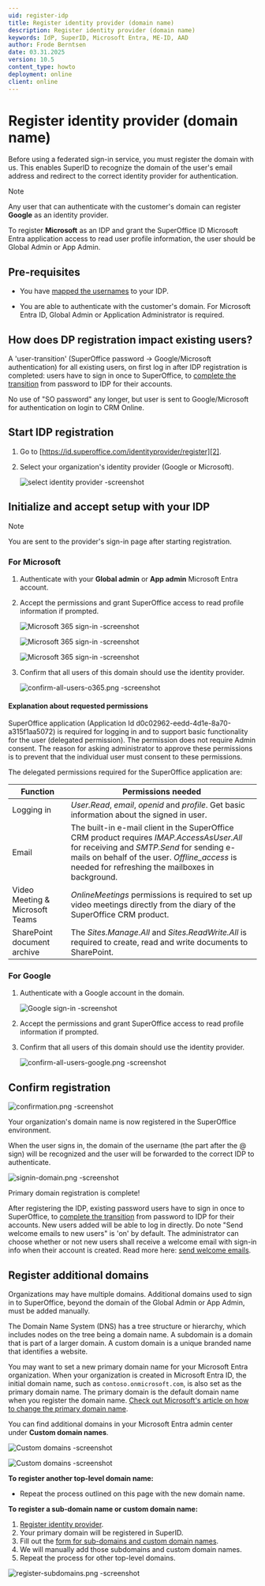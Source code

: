 ```yaml
---
uid: register-idp
title: Register identity provider (domain name)
description: Register identity provider (domain name)
keywords: IdP, SuperID, Microsoft Entra, ME-ID, AAD
author: Frode Berntsen
date: 03.31.2025
version: 10.5
content_type: howto
deployment: online
client: online
---
```


# Register identity provider (domain name)

Before using a federated sign-in service, you must register the domain with us. This enables SuperID to recognize the domain of the user's email address and redirect to the correct identity provider for authentication.

> [!NOTE]
> Any user that can authenticate with the customer's domain can register **Google** as an identity provider.
>
> To register **Microsoft** as an IDP and grant the SuperOffice ID Microsoft Entra application access to read user profile information, the user should be Global Admin or App Admin.

## Pre-requisites

* You have [mapped the usernames][1] to your IDP.

* You are able to authenticate with the customer's domain. For Microsoft Entra ID, Global Admin or Application Administrator is required.

## How does DP registration impact existing users?

A 'user-transition' (SuperOffice password -> Google/Microsoft authentication) for all existing users, on first log in after IDP registration is completed: users have to sign in once to SuperOffice, to [complete the transition][3] from password to IDP for their accounts.

No use of "SO password" any longer, but user is sent to Google/Microsoft for authentication on login to CRM Online.

## Start IDP registration

1. Go to [https://id.superoffice.com/identityprovider/register][2].

2. Select your organization's identity provider (Google or Microsoft).

    ![select identity provider -screenshot][img1]

## Initialize and accept setup with your IDP

> [!NOTE]
> You are sent to the provider's sign-in page after starting registration.

### For Microsoft

1. Authenticate with your **Global admin** or **App admin** Microsoft Entra account.

2. Accept the permissions and grant SuperOffice access to read profile information if prompted.

    ![Microsoft 365 sign-in -screenshot][img2]

    ![Microsoft 365 sign-in -screenshot][img3]

    ![Microsoft 365 sign-in -screenshot][img12]

3. Confirm that all users of this domain should use the identity provider.

    ![confirm-all-users-o365.png -screenshot][img4]

#### Explanation about requested permissions

SuperOffice application (Application Id d0c02962-eedd-4d1e-8a70-a315f1aa5072) is required for logging in and to support basic functionality for the user (delegated permission). The permission does not require Admin consent.  The reason for asking administrator to approve these permissions is to prevent that the individual user must consent to these permissions.

The delegated permissions required for the SuperOffice application are:

| Function | Permissions needed |
| ------ | -----------|
| Logging in | *User.Read*, *email*, *openid* and *profile*. Get basic information about the signed in user. |
| Email | The built-in e-mail client in the SuperOffice CRM product requires *IMAP.AccessAsUser.All* for receiving and *SMTP.Send* for sending e-mails on behalf of the user. *Offline_access* is needed for refreshing the mailboxes in background. |
| Video Meeting & Microsoft Teams | *OnlineMeetings* permissions is required to set up video meetings directly from the diary of the SuperOffice CRM product. |
| SharePoint document archive | The *Sites.Manage.All* and *Sites.ReadWrite.All* is required to create, read and write documents to SharePoint. |

### For Google

1. Authenticate with a Google account in the domain.

    ![Google sign-in -screenshot][img5]

2. Accept the permissions and grant SuperOffice access to read profile information if prompted.

3. Confirm that all users of this domain should use the identity provider.

    ![confirm-all-users-google.png -screenshot][img6]

## Confirm registration

![confirmation.png -screenshot][img7]

Your organization's domain name is now registered in the SuperOffice environment.

When the user signs in, the domain of the username (the part after the @ sign) will be recognized and the user will be forwarded to the correct IDP to authenticate.

![signin-domain.png -screenshot][img8]

Primary domain registration is complete!

After registering the IDP, existing password users have to sign in once to SuperOffice, to [complete the transition][3] from password to IDP for their accounts. New users added will be able to log in directly. Do note "Send welcome emails to new users" is 'on' by default.
The administrator can choose whether or not new users shall receive a welcome email with sign-in info when their account is created. Read more here: [send welcome emails][6].

## Register additional domains

Organizations may have multiple domains. Additional domains used to sign in to SuperOffice, beyond the domain of the Global Admin or App Admin, must be added manually.

The Domain Name System (DNS) has a tree structure or hierarchy, which includes nodes on the tree being a domain name. A subdomain is a domain that is part of a larger domain. A custom domain is a unique branded name that identifies a website.

You may want to set a new primary domain name for your Microsoft Entra organization. When your organization is created in Microsoft Entra ID, the initial domain name, such as `contoso.onmicrosoft.com`, is also set as the primary domain name. The primary domain is the default domain name when you register the domain name. [Check out Microsoft's article on how to change the primary domain name][4].

You can find additional domains in your Microsoft Entra admin center under **Custom domain names**.

![Custom domains -screenshot][img10]

![Custom domains -screenshot][img11]

**To register another top-level domain name:**

* Repeat the process outlined on this page with the new domain name.

**To register a sub-domain name or custom domain name:**

1. [Register identity provider][1].
2. Your primary domain will be registered in SuperID.
3. Fill out the [form for sub-domains and custom domain names][5].
4. We will manually add those subdomains and custom domain names.
5. Repeat the process for other top-level domains.

![register-subdomains.png -screenshot][img9]

<!-- Referenced links -->
[1]: map-idp-usernames.md
[2]: https://id.superoffice.com/identityprovider/register
[3]: complete-user-transition.md
[4]: https://learn.microsoft.com/en-us/entra/identity/users/domains-manage
[5]: custom-domains-registration-form.md
[6]: ../../user/send-welcome-emails.md

<!-- Referenced images -->
[img1]: media/choose-idp-green.png
[img2]: media/o365signin1-green.png
[img3]: media/o365confirm.png
[img4]: media/confirm-all-users-o365-green.png
[img5]: media/google-signin.png
[img6]: media/confirm-all-users-google-green.png
[img7]: media/confirmation-green.png
[img8]: media/signin-domain-green.png
[img9]: media/register-subdomains.png
[img10]: media/ms365customdomains1.png
[img11]: media/ms365customdomains2.png
[img12]: media/o365permissions1-green.png
